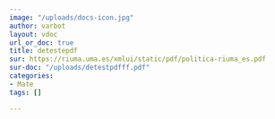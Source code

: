 ```yaml
---
image: "/uploads/docs-icon.jpg"
author: varbot
layout: vdoc
url_or_doc: true
title: detestepdf
sur: https://riuma.uma.es/xmlui/static/pdf/politica-riuma_es.pdf
sur-doc: "/uploads/detestpdfff.pdf"
categories:
- Mate
tags: []

---
```

